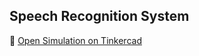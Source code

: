 ## Speech Recognition System

🔗 [Open Simulation on Tinkercad](https://www.tinkercad.com/things/grDltuZ7R05-speech-recognition-system?sharecode=Yzc5indUlQROh2LUf1Nn18jjorNNjq9i1kIrhnK0Bg8
)
